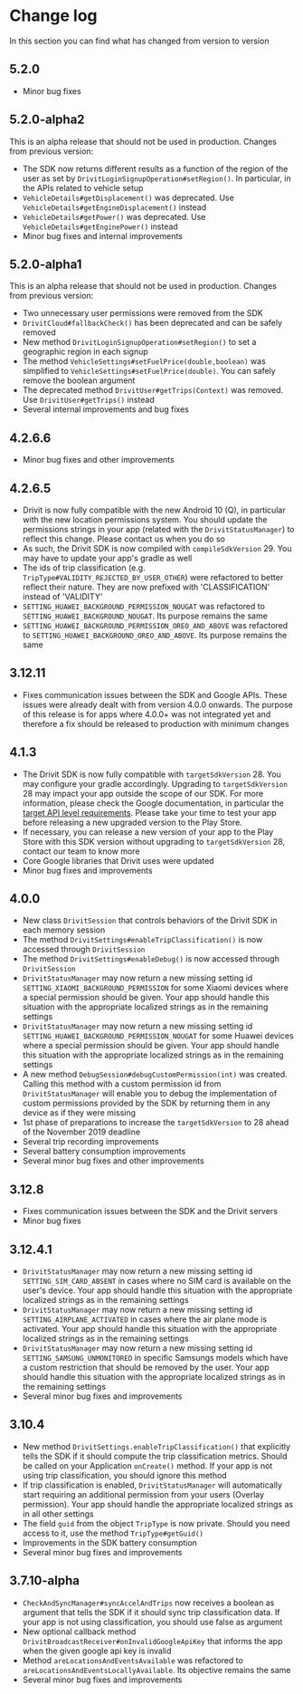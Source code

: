 # Change log

In this section you can find what has changed from version to version

## 5.2.0
* Minor bug fixes
## 5.2.0-alpha2
This is an alpha release that should not be used in production. Changes from previous version:
* The SDK now returns different results as a function of the region of the user as set by `DrivitLoginSignupOperation#setRegion()`. In particular, in the APIs related to vehicle setup
* `VehicleDetails#getDisplacement()` was deprecated. Use `VehicleDetails#getEngineDisplacement()` instead
* `VehicleDetails#getPower()` was deprecated. Use `VehicleDetails#getEnginePower()` instead
* Minor bug fixes and internal improvements
## 5.2.0-alpha1
This is an alpha release that should not be used in production. Changes from previous version:
* Two unnecessary user permissions were removed from the SDK
* `DrivitCloud#fallbackCheck()` has been deprecated and can be safely removed
* New method `DrivitLoginSignupOperation#setRegion()` to set a geographic region in each signup
* The method `VehicleSettings#setFuelPrice(double,boolean)` was simplified to `VehicleSettings#setFuelPrice(double)`. You can safely remove the boolean argument
* The deprecated method `DrivitUser#getTrips(Context)` was removed. Use `DrivitUser#getTrips()` instead
* Several internal improvements and bug fixes
## 4.2.6.6
* Minor bug fixes and other improvements
## 4.2.6.5
* Drivit is now fully compatible with the new Android 10 (Q), in particular with the new location permissions system. 
You should update the permissions strings in your app (related with the `DrivitStatusManager`) to reflect this change.
Please contact us when you do so
* As such, the Drivit SDK is now compiled with `compileSdkVersion` 29. You may have to update your app's gradle as well
* The ids of trip classification (e.g. `TripType#VALIDITY_REJECTED_BY_USER_OTHER`) were refactored to better reflect
their nature. They are now prefixed with 'CLASSIFICATION' instead of 'VALIDITY'
* `SETTING_HUAWEI_BACKGROUND_PERMISSION_NOUGAT` was refactored to `SETTING_HUAWEI_BACKGROUND_NOUGAT`. Its purpose remains the same
* `SETTING_HUAWEI_BACKGROUND_PERMISSION_OREO_AND_ABOVE` was refactored to `SETTING_HUAWEI_BACKGROUND_OREO_AND_ABOVE`. Its purpose remains the same
## 3.12.11
* Fixes communication issues between the SDK and Google APIs. These issues were already dealt with from version 4.0.0 onwards. The 
purpose of this release is for apps where 4.0.0+ was not integrated yet and therefore a fix should be released to production with minimum changes
## 4.1.3
* The Drivit SDK is now fully compatible with `targetSdkVersion` 28. You may configure your gradle accordingly. 
Upgrading to `targetSdkVersion` 28 may impact your app outside the scope of our SDK. For more information,
please check the Google documentation, in particular the [target API level requirements](https://developer.android.com/distribute/best-practices/develop/target-sdk#prepie). 
Please take your time to test your app before releasing a new upgraded version to the Play Store. 
* If necessary, you can release a new version of your app to the Play Store with this SDK version without upgrading to
`targetSdkVersion` 28, contact our team to know more
* Core Google libraries that Drivit uses were updated
* Minor bug fixes and improvements
## 4.0.0
* New class ```DrivitSession``` that controls behaviors of the Drivit SDK in each memory session
* The method ```DrivitSettings#enableTripClassification()``` is now accessed through ```DrivitSession```
* The method ```DrivitSettings#enableDebug()``` is now accessed through ```DrivitSession```
* ```DrivitStatusManager``` may now return a new missing setting id ```SETTING_XIAOMI_BACKGROUND_PERMISSION```
for some Xiaomi devices where a special permission should be given. Your app should handle
this situation with the appropriate localized strings as in the remaining settings
* ```DrivitStatusManager``` may now return a new missing setting id ```SETTING_HUAWEI_BACKGROUND_PERMISSION_NOUGAT```
for some Huawei devices where a special permission should be given. Your app should handle
this situation with the appropriate localized strings as in the remaining settings
* A new method ```DebugSession#debugCustomPermission(int)``` was created. Calling this method with a custom permission id from
```DrivitStatusManager``` will enable you to debug the implementation of custom permissions provided by the SDK by returning them
in any device as if they were missing
* 1st phase of preparations to increase the ```targetSdkVersion``` to 28 ahead of the November 2019 deadline
* Several trip recording improvements
* Several battery consumption improvements
* Several minor bug fixes and other improvements 
## 3.12.8
* Fixes communication issues between the SDK and the Drivit servers
* Minor bug fixes
## 3.12.4.1
* ```DrivitStatusManager``` may now return a new missing setting id ```SETTING_SIM_CARD_ABSENT```
in cases where no SIM card is available on the user's device. Your app should handle
this situation with the appropriate localized strings as in the remaining settings
* ```DrivitStatusManager``` may now return a new missing setting id ```SETTING_AIRPLANE_ACTIVATED```
in cases where the air plane mode is activated. Your app should handle
this situation with the appropriate localized strings as in the remaining settings
* ```DrivitStatusManager``` may now return a new missing setting id ```SETTING_SAMSUNG_UNMONITORED```
in specific Samsungs models which have a custom restriction that should be removed by the user. Your app should handle
this situation with the appropriate localized strings as in the remaining settings
* Several minor bug fixes and improvements
## 3.10.4
* New method ```DrivitSettings.enableTripClassification()``` that explicitly tells the SDK if it should compute the trip classification metrics.
Should be called on your Application ```onCreate()``` method. If your app is not using trip classification, you should ignore this method
* If trip classification is enabled, ```DrivitStatusManager``` will automatically start
requiring an additional permission from your users (Overlay permission). Your app
should handle the appropriate localized strings as in all other settings
* The field ```guid``` from the object ```TripType``` is now private. Should you need access to it,
use the method ```TripType#getGuid()```
* Improvements in the SDK battery consumption
* Several minor bug fixes and improvements
## 3.7.10-alpha
* ```CheckAndSyncManager#syncAccelAndTrips``` now receives a boolean as argument that tells the SDK if it should sync trip
classification data. If your app is not using classification, you should use false as argument
* New optional callback method ```DrivitBroadcastReceiver#onInvalidGoogleApiKey``` that informs the app when the given google api key is invalid
* Method ```areLocationsAndEventsAvailable``` was refactored to ```areLocationsAndEventsLocallyAvailable```. Its objective remains the same
* Several minor bug fixes and improvements

